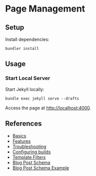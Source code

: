 # Page Management #

## Setup ##

Install dependencies:

    bundler install

## Usage ##

### Start Local Server ###

Start Jekyll locally:

    bundle exec jekyll serve --drafts

Access the page at [http://localhost:4000](http://localhost:4000).

## References ##

- [Basics](https://help.github.com/categories/github-pages-basics)
- [Features](https://help.github.com/categories/github-pages-features)
- [Troubleshooting](https://help.github.com/categories/github-pages-troubleshooting)
- [Configuring builds](http://jekyllrb.com/docs/continuous-integration/)
- [Template Filters](http://jekyllrb.com/docs/templates/)
- [Blog Post Schema](http://schema.org/BlogPosting)
- [Blog Post Schema Example](https://gist.github.com/gregrickaby/5917114)
